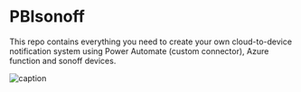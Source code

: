 # PBIsonoff

This repo contains everything you need to create your own cloud-to-device notification system using Power Automate (custom connector), Azure function and sonoff devices.


![caption](https://github.com/JoaoLucindo/PBIsonoff/blob/main/Deck/powerbiscenario.gif?raw=true)
